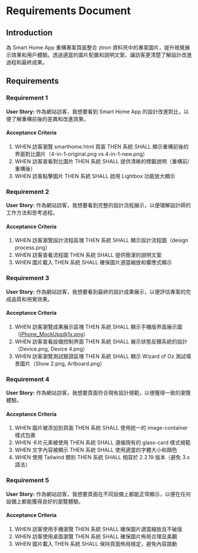# Requirements Document

## Introduction

為 Smart Home App 重構專案頁面整合 ztron 資料夾中的專案圖片，提升視覺展示效果和用戶體驗。透過適當的圖片配置和說明文案，讓訪客更清楚了解設計改進過程和最終成果。

## Requirements

### Requirement 1

**User Story:** 作為網站訪客，我想要看到 Smart Home App 的設計改進對比，以便了解重構前後的差異和改進效果。

#### Acceptance Criteria

1. WHEN 訪客瀏覽 smarthome.html 頁面 THEN 系統 SHALL 顯示重構前後的界面對比圖片（4-in-1-original.png vs 4-in-1-new.png）
2. WHEN 訪客查看對比圖片 THEN 系統 SHALL 提供清晰的標籤說明（重構前/重構後）
3. WHEN 訪客點擊圖片 THEN 系統 SHALL 啟用 Lightbox 功能放大顯示

### Requirement 2

**User Story:** 作為網站訪客，我想要看到完整的設計流程展示，以便理解設計師的工作方法和思考過程。

#### Acceptance Criteria

1. WHEN 訪客瀏覽設計流程區塊 THEN 系統 SHALL 顯示設計流程圖（design process.png）
2. WHEN 訪客查看流程圖 THEN 系統 SHALL 提供簡潔的說明文案
3. WHEN 圖片載入 THEN 系統 SHALL 確保圖片適當縮放和響應式顯示

### Requirement 3

**User Story:** 作為網站訪客，我想要看到最終的設計成果展示，以便評估專案的完成品質和視覺效果。

#### Acceptance Criteria

1. WHEN 訪客瀏覽成果展示區塊 THEN 系統 SHALL 顯示手機版界面展示圖（iPhone_MockUps@1x.png）
2. WHEN 訪客查看設備控制界面 THEN 系統 SHALL 展示狀態反饋系統的設計（Device.png, Device 4.png）
3. WHEN 訪客瀏覽測試驗證區塊 THEN 系統 SHALL 顯示 Wizard of Oz 測試場景圖片（Show 2.png, Artboard.png）

### Requirement 4

**User Story:** 作為網站訪客，我想要頁面符合現有設計規範，以便獲得一致的瀏覽體驗。

#### Acceptance Criteria

1. WHEN 圖片被添加到頁面 THEN 系統 SHALL 使用統一的 image-container 樣式包裹
2. WHEN 卡片元素被使用 THEN 系統 SHALL 遵循現有的 glass-card 樣式規範
3. WHEN 文字內容被顯示 THEN 系統 SHALL 使用適當的字體大小和顏色
4. WHEN 使用 Tailwind 類別 THEN 系統 SHALL 相容於 2.2.19 版本（避免 3.x 語法）

### Requirement 5

**User Story:** 作為網站訪客，我想要頁面在不同設備上都能正常顯示，以便在任何設備上都能獲得良好的瀏覽體驗。

#### Acceptance Criteria

1. WHEN 訪客使用手機瀏覽 THEN 系統 SHALL 確保圖片適當縮放且不破版
2. WHEN 訪客使用桌面瀏覽 THEN 系統 SHALL 確保圖片佈局合理且美觀
3. WHEN 圖片載入 THEN 系統 SHALL 保持頁面佈局穩定，避免內容跳動